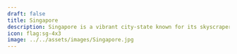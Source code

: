 ```yaml
---
draft: false
title: Singapore
description: Singapore is a vibrant city-state known for its skyscrapers, diverse culture, and lush greenery. 🌿🏙️
icon: flag:sg-4x3
image: ../../assets/images/Singapore.jpg
---
```

